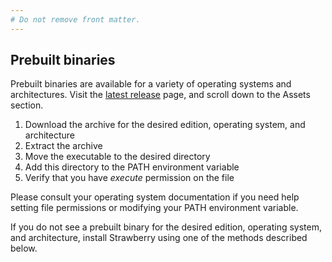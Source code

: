 ```yaml
---
# Do not remove front matter.
---
```


## Prebuilt binaries

Prebuilt binaries are available for a variety of operating systems and architectures. Visit the [latest release] page, and scroll down to the Assets section.

1. Download the archive for the desired edition, operating system, and architecture
1. Extract the archive
1. Move the executable to the desired directory
1. Add this directory to the PATH environment variable
1. Verify that you have _execute_ permission on the file

Please consult your operating system documentation if you need help setting file permissions or modifying your PATH environment variable.

If you do not see a prebuilt binary for the desired edition, operating system, and architecture, install Strawberry using one of the methods described below.

[commit information]: /methods/page/gitinfo/
[Git]: https://git-scm.com/
[Go]: https://go.dev/
[latest release]: https://github.com/strawberry-tools/strawberry/releases/latest
